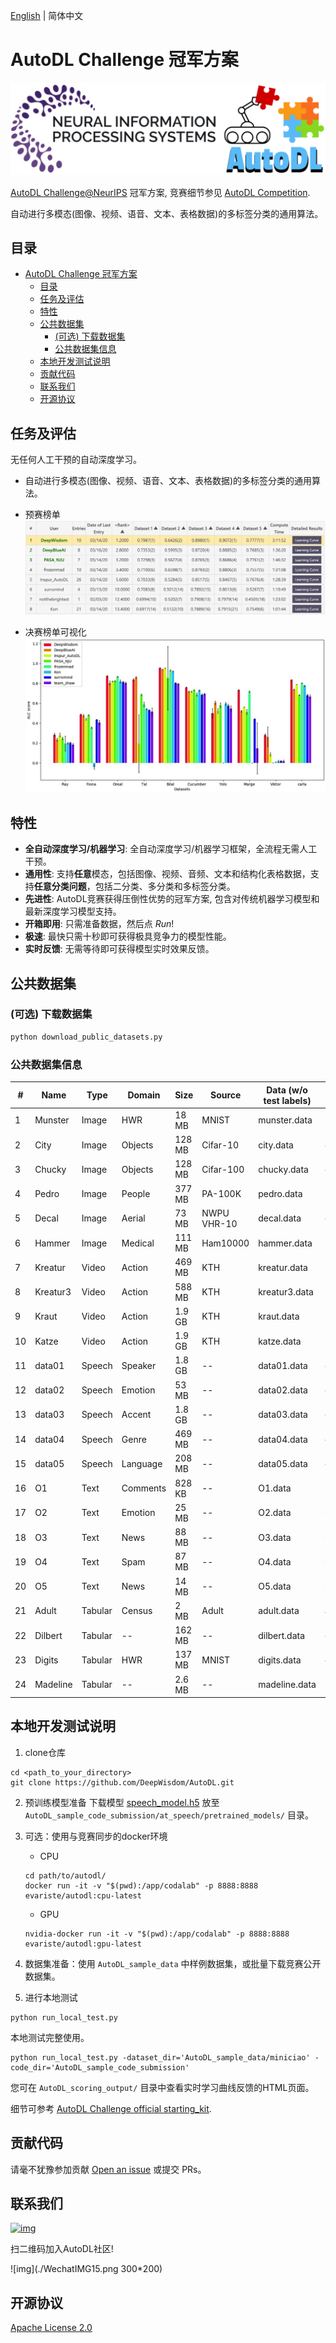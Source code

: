 [English](./README_ENG.md) | 简体中文

# AutoDL Challenge 冠军方案

![img](./autodl_logo_full.png)

[AutoDL Challenge@NeurIPS](https://autodl.chalearn.org/neurips2019) 冠军方案, 竞赛细节参见 [AutoDL Competition](https://autodl.lri.fr/competitions/162).

自动进行多模态(图像、视频、语音、文本、表格数据)的多标签分类的通用算法。

## 目录
<!-- TOC -->

- [AutoDL Challenge 冠军方案](#autodl-challenge-冠军方案)
    - [目录](#目录)
    - [任务及评估](#任务及评估)
    - [特性](#特性)
    - [公共数据集](#公共数据集)
        - [(可选) 下载数据集](#可选-下载数据集)
        - [公共数据集信息](#公共数据集信息)
    - [本地开发测试说明](#本地开发测试说明)
    - [贡献代码](#贡献代码)
    - [联系我们](#联系我们)
    - [开源协议](#开源协议)

<!-- /TOC -->



## 任务及评估
无任何人工干预的自动深度学习。
- 自动进行多模态(图像、视频、语音、文本、表格数据)的多标签分类的通用算法。
- 预赛榜单 
![img](./feedback-lb.png)

- 决赛榜单可视化
![img](./final-lb-visual.png)

## 特性 
- **全自动深度学习/机器学习**: 全自动深度学习/机器学习框架，全流程无需人工干预。
- **通用性**: 支持**任意**模态，包括图像、视频、音频、文本和结构化表格数据，支持**任意分类问题**，包括二分类、多分类和多标签分类。
- **先进性**: AutoDL竞赛获得压倒性优势的冠军方案, 包含对传统机器学习模型和最新深度学习模型支持。
- **开箱即用**: 只需准备数据，然后点 *Run*!
- **极速**: 最快只需十秒即可获得极具竞争力的模型性能。
- **实时反馈**: 无需等待即可获得模型实时效果反馈。


## 公共数据集
### (可选) 下载数据集
```bash
python download_public_datasets.py
```

### 公共数据集信息
| #   | Name     | Type    | Domain   | Size   | Source      | Data (w/o test labels) | Test labels       |
| --- | -------- | ------- | -------- | ------ | ----------- | ---------------------- | ----------------- |
| 1   | Munster  | Image   | HWR      | 18 MB  | MNIST       | munster.data           | munster.solution  |
| 2   | City     | Image   | Objects  | 128 MB | Cifar-10    | city.data              | city.solution     |
| 3   | Chucky   | Image   | Objects  | 128 MB | Cifar-100   | chucky.data            | chucky.solution   |
| 4   | Pedro    | Image   | People   | 377 MB | PA-100K     | pedro.data             | pedro.solution    |
| 5   | Decal    | Image   | Aerial   | 73 MB  | NWPU VHR-10 | decal.data             | decal.solution    |
| 6   | Hammer   | Image   | Medical  | 111 MB | Ham10000    | hammer.data            | hammer.solution   |
| 7   | Kreatur  | Video   | Action   | 469 MB | KTH         | kreatur.data           | kreatur.solution  |
| 8   | Kreatur3 | Video   | Action   | 588 MB | KTH         | kreatur3.data          | kreatur3.solution |
| 9   | Kraut    | Video   | Action   | 1.9 GB | KTH         | kraut.data             | kraut.solution    |
| 10  | Katze    | Video   | Action   | 1.9 GB | KTH         | katze.data             | katze.solution    |
| 11  | data01   | Speech  | Speaker  | 1.8 GB | --          | data01.data            | data01.solution   |
| 12  | data02   | Speech  | Emotion  | 53 MB  | --          | data02.data            | data02.solution   |
| 13  | data03   | Speech  | Accent   | 1.8 GB | --          | data03.data            | data03.solution   |
| 14  | data04   | Speech  | Genre    | 469 MB | --          | data04.data            | data04.solution   |
| 15  | data05   | Speech  | Language | 208 MB | --          | data05.data            | data05.solution   |
| 16  | O1       | Text    | Comments | 828 KB | --          | O1.data                | O1.solution       |
| 17  | O2       | Text    | Emotion  | 25 MB  | --          | O2.data                | O2.solution       |
| 18  | O3       | Text    | News     | 88 MB  | --          | O3.data                | O3.solution       |
| 19  | O4       | Text    | Spam     | 87 MB  | --          | O4.data                | O4.solution       |
| 20  | O5       | Text    | News     | 14 MB  | --          | O5.data                | O5.solution       |
| 21  | Adult    | Tabular | Census   | 2 MB   | Adult       | adult.data             | adult.solution    |
| 22  | Dilbert  | Tabular | --       | 162 MB | --          | dilbert.data           | dilbert.solution  |
| 23  | Digits   | Tabular | HWR      | 137 MB | MNIST       | digits.data            | digits.solution   |
| 24  | Madeline | Tabular | --       | 2.6 MB | --          | madeline.data          | madeline.solution |


## 本地开发测试说明
1. clone仓库 
```
cd <path_to_your_directory>
git clone https://github.com/DeepWisdom/AutoDL.git
```
2. 预训练模型准备
下载模型 [speech_model.h5](https://github.com/DeepWisdom/AutoDL/releases/download/opensource/thin_resnet34.h5) 放至 `AutoDL_sample_code_submission/at_speech/pretrained_models/` 目录。

3. 可选：使用与竞赛同步的docker环境 
    - CPU
    ```
    cd path/to/autodl/
    docker run -it -v "$(pwd):/app/codalab" -p 8888:8888 evariste/autodl:cpu-latest
    ```
    - GPU
    ```
    nvidia-docker run -it -v "$(pwd):/app/codalab" -p 8888:8888 evariste/autodl:gpu-latest
    ```
4. 数据集准备：使用 `AutoDL_sample_data` 中样例数据集，或批量下载竞赛公开数据集。

5. 进行本地测试
```
python run_local_test.py
```
本地测试完整使用。
```
python run_local_test.py -dataset_dir='AutoDL_sample_data/miniciao' -code_dir='AutoDL_sample_code_submission'
```
您可在 `AutoDL_scoring_output/` 目录中查看实时学习曲线反馈的HTML页面。

细节可参考 [AutoDL Challenge official starting_kit](https://github.com/zhengying-liu/autodl_starting_kit_stable).


## 贡献代码 

请毫不犹豫参加贡献 [Open an issue](https://github.com/DeepWisdom/AutoDL/issues/new) 或提交 PRs。

## 联系我们 

[![img](https://github.com/DeepWisdom/AutoDL/blob/master/deepwisdom-logo-white.svg "title")](http://fuzhi.ai/)

扫二维码加入AutoDL社区!

![img](./WechatIMG15.png 300*200)



## 开源协议 
[Apache License 2.0](https://github.com/DeepWisdom/AutoDL/blob/master/LICENSE)
